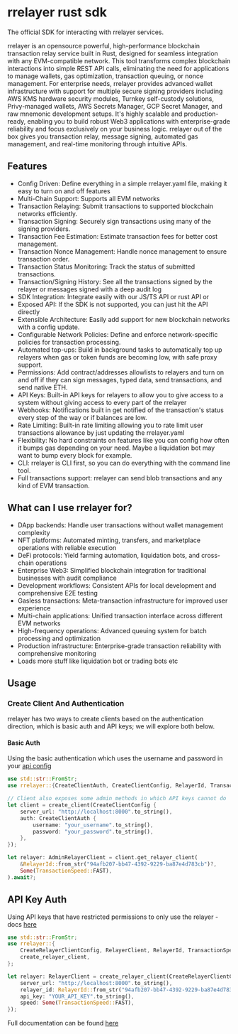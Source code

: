 # rrelayer rust sdk

The official SDK for interacting with rrelayer services.

rrelayer is an opensource powerful, high-performance blockchain transaction relay service built in Rust,
designed for seamless integration with any EVM-compatible network. This tool transforms complex
blockchain interactions into simple REST API calls, eliminating the need for applications to
manage wallets, gas optimization, transaction queuing, or nonce management. For enterprise
needs, rrelayer provides advanced wallet infrastructure with support for multiple
secure signing providers including AWS KMS hardware security modules, Turnkey self-custody
solutions, Privy-managed wallets, AWS Secrets Manager, GCP Secret Manager, and raw mnemonic
development setups. It's highly scalable and production-ready, enabling you to build robust
Web3 applications with enterprise-grade reliability and focus exclusively on your business
logic. rrelayer out of the box gives you transaction relay, message signing, automated
gas management, and real-time monitoring through intuitive APIs.

## Features

- Config Driven: Define everything in a simple rrelayer.yaml file, making it easy to turn on and off features
- Multi-Chain Support: Supports all EVM networks
- Transaction Relaying: Submit transactions to supported blockchain networks efficiently.
- Transaction Signing: Securely sign transactions using many of the signing providers.
- Transaction Fee Estimation: Estimate transaction fees for better cost management.
- Transaction Nonce Management: Handle nonce management to ensure transaction order.
- Transaction Status Monitoring: Track the status of submitted transactions.
- Transaction/Signing History: See all the transactions signed by the relayer or messages signed with a deep audit log
- SDK Integration: Integrate easily with our JS/TS API or rust API or
- Exposed API: If the SDK is not supported, you can just hit the API directly
- Extensible Architecture: Easily add support for new blockchain networks with a config update.
- Configurable Network Policies: Define and enforce network-specific policies for transaction processing.
- Automated top-ups: Build in background tasks to automatically top up relayers when gas or token funds are becoming low, with safe proxy support.
- Permissions: Add contract/addresses allowlists to relayers and turn on and off if they can sign messages, typed data, send transactions, and send native ETH.
- API Keys: Built-in API keys for relayers to allow you to give access to a system without giving access to every part of the rrelayer
- Webhooks: Notifications built in get notified of the transaction's status every step of the way or if balances are low.
- Rate Limiting: Built-in rate limiting allowing you to rate limit user transactions allowance by just updating the rrelayer.yaml
- Flexibility: No hard constraints on features like you can config how often it bumps gas depending on your need. Maybe a liquidation bot may want to bump every block for example.
- CLI: rrelayer is CLI first, so you can do everything with the command line tool.
- Full transactions support: rrelayer can send blob transactions and any kind of EVM transaction.

## What can I use rrelayer for?

- DApp backends: Handle user transactions without wallet management complexity
- NFT platforms: Automated minting, transfers, and marketplace operations with reliable execution
- DeFi protocols: Yield farming automation, liquidation bots, and cross-chain operations
- Enterprise Web3: Simplified blockchain integration for traditional businesses with audit compliance
- Development workflows: Consistent APIs for local development and comprehensive E2E testing
- Gasless transactions: Meta-transaction infrastructure for improved user experience
- Multi-chain applications: Unified transaction interface across different EVM networks
- High-frequency operations: Advanced queuing system for batch processing and optimization
- Production infrastructure: Enterprise-grade transaction reliability with comprehensive monitoring
- Loads more stuff like liquidation bot or trading bots etc

## Usage

### Create Client And Authentication

rrelayer has two ways to create clients based on the authentication direction, which is basic auth and API keys;
we will explore both below.

#### Basic Auth

Using the basic authentication which uses the username and password in your [api config](/config/api-config)

```rs [Basic Auth - config.rs]
use std::str::FromStr;
use rrelayer::{CreateClientAuth, CreateClientConfig, RelayerId, TransactionSpeed, create_client, AdminRelayerClient};

// Client also exposes some admin methods in which API keys cannot do
let client = create_client(CreateClientConfig {
    server_url: "http://localhost:8000".to_string(),
    auth: CreateClientAuth {
        username: "your_username".to_string(),
        password: "your_password".to_string(),
    },
});

let relayer: AdminRelayerClient = client.get_relayer_client(
    &RelayerId::from_str("94afb207-bb47-4392-9229-ba87e4d783cb")?,
    Some(TransactionSpeed::FAST),
).await?;
```

## API Key Auth

Using API keys that have restricted permissions to only use the relayer - docs [here](config/networks/api-keys)

```rs [API Key - config.rs]
use std::str::FromStr;
use rrelayer::{
    CreateRelayerClientConfig, RelayerClient, RelayerId, TransactionSpeed,
    create_relayer_client,
};

let relayer: RelayerClient = create_relayer_client(CreateRelayerClientConfig {
    server_url: "http://localhost:8000".to_string(),
    relayer_id: RelayerId::from_str("94afb207-bb47-4392-9229-ba87e4d783cb")?,
    api_key: "YOUR_API_KEY".to_string(),
    speed: Some(TransactionSpeed::FAST),
});
```


Full documentation can be found [here](https://rrelayer.xyz/integration/sdk/installation/rust)